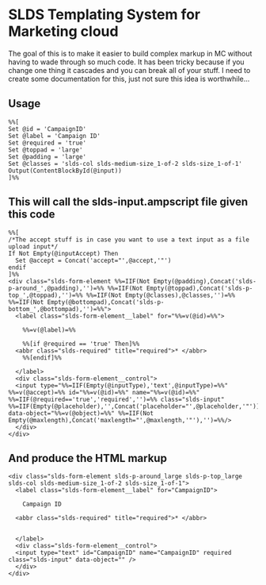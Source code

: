 # SLDS Templating System for Marketing cloud
The goal of this is to make it easier to build complex markup in MC without having to wade through so much code. It has been tricky because if you change one thing it cascades and you can break all of your stuff. I need to create some documentation for this, just not sure this idea is worthwhile...

## Usage
```
%%[
Set @id = 'CampaignID'
Set @label = 'Campaign ID'
Set @required = 'true'
Set @toppad = 'large'
Set @padding = 'large'
Set @classes = 'slds-col slds-medium-size_1-of-2 slds-size_1-of-1'
Output(ContentBlockById(@input))
]%%
```
## This will call the slds-input.ampscript file given this code
```
%%[
/*The accept stuff is in case you want to use a text input as a file upload input*/
If Not Empty(@inputAccept) Then
  Set @accept = Concat('accept="',@accept,'"')
endif
]%%
<div class="slds-form-element %%=IIF(Not Empty(@padding),Concat('slds-p-around_',@padding),'')=%% %%=IIF(Not Empty(@toppad),Concat('slds-p-top_',@toppad),'')=%% %%=IIF(Not Empty(@classes),@classes,'')=%% %%=IIF(Not Empty(@bottompad),Concat('slds-p-bottom_',@bottompad),'')=%%">
  <label class="slds-form-element__label" for="%%=v(@id)=%%">
     
    %%=v(@label)=%%
  
    %%[if @required == 'true' Then]%%
  <abbr class="slds-required" title="required">* </abbr>
    %%[endif]%%    
  
  </label>
  <div class="slds-form-element__control">
  <input type="%%=IIF(Empty(@inputType),'text',@inputType)=%%" %%=v(@accept)=%% id="%%=v(@id)=%%" name="%%=v(@id)=%%" %%=IIF(@required=='true','required','')=%% class="slds-input" %%=IIF(Empty(@placeholder),'',Concat('placeholder="',@placeholder,'"'))=%% data-object="%%=v(@object)=%%" %%=IIF(Not Empty(@maxlength),Concat('maxlength="',@maxlength,'"'),'')=%%/>
  </div>
</div>
```

## And produce the HTML markup

```
<div class="slds-form-element slds-p-around_large slds-p-top_large slds-col slds-medium-size_1-of-2 slds-size_1-of-1">
  <label class="slds-form-element__label" for="CampaignID">
     
    Campaign ID

  <abbr class="slds-required" title="required">* </abbr>
  
  
  </label>
  <div class="slds-form-element__control">
  <input type="text" id="CampaignID" name="CampaignID" required class="slds-input" data-object="" />
  </div>
</div>
```